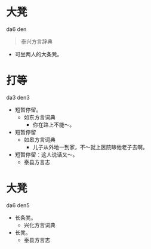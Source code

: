 # 大凳
da6 den
> 泰兴方言辞典
- 可坐两人的大条凳。

# 打等
da3 den3
+ 短暂停留。
  * 如东方言词典
    - 你在路上不能～。
+ 短暂停留
  * 如皋方言词典
    - 儿子从外地一到家，不～就上医院䁃他老子去啊。
+ 短暂停留：这人说话又～。
  * 泰县方言志

# 大凳
da6 den5
+ 长条凳。
  * 兴化方言词典
+ 长凳。
  * 泰县方言志
